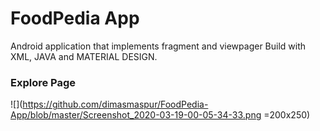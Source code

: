 # FoodPedia App

Android application that implements fragment and viewpager
Build with XML, JAVA and MATERIAL DESIGN.

### Explore Page
![](https://github.com/dimasmaspur/FoodPedia-App/blob/master/Screenshot_2020-03-19-00-05-34-33.png =200x250)

